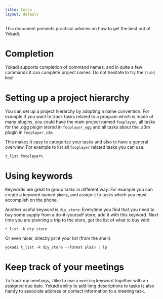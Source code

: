 ```yaml
---
title: Intro
layout: default
---
```


This document presents practical advices on how to get the best out of Yokadi.

# Completion

Yokadi supports completion of command names, and in quite a few commands it can
complete project names. Do not hesitate to try the `[tab]` key!

# Setting up a project hierarchy

You can set up a project hierarchy by adopting a name convention. For example if
you want to track tasks related to a program which is made of many plugins, you
could have the main project named `fooplayer`, all tasks for the .ogg plugin
stored in `fooplayer_ogg` and all tasks about the .s3m plugin in
`fooplayer_s3m`.

This makes it easy to categorize your tasks and also to have a general overview.
For example to list all `fooplayer` related tasks you can use:

    t_list fooplayer%

# Using keywords

Keywords are great to group tasks in different way. For example you can create a
keyword named `phone`, and assign it to tasks which you must accomplish on the
phone.

Another useful keyword is `diy_store`: Everytime you find that you need to buy
some supply from a do-it-yourself store, add it with this keyword. Next time you
are planning a trip to the store, get the list of what to buy with:

    t_list -k diy_store

Or even nicer, directly print your list (from the shell):

    yokadi t_list -k diy_store --format plain | lp

# Keep track of your meetings

To track my meetings, I like to use a `meeting` keyword together with an
assigned due date. Yokadi ability to add long descriptions to tasks is also
handy to associate address or contact information to a meeting task.

<!-- vim: set ts=4 sw=4 et: -->
